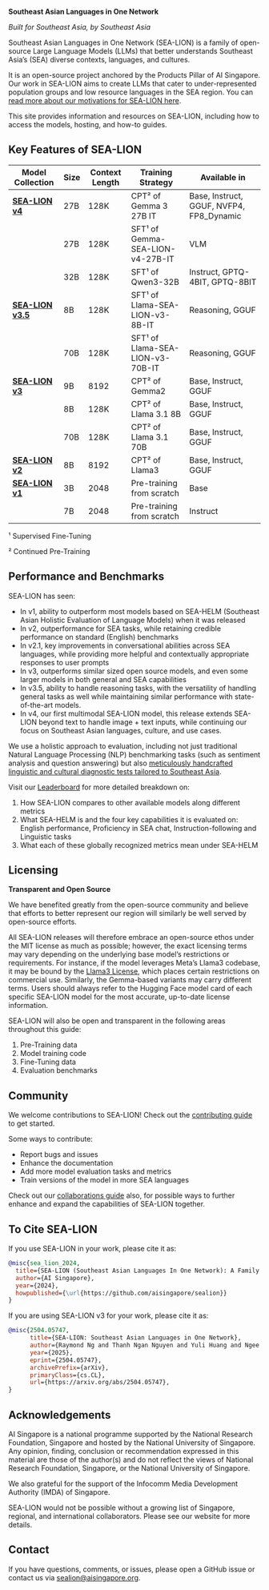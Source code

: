 **Southeast Asian Languages in One Network**

_Built for Southeast Asia, by Southeast Asia_

Southeast Asian Languages in One Network (SEA-LION) is a family of open-source Large Language Models (LLMs) that better understands Southeast Asia’s (SEA) diverse contexts, languages, and cultures.

It is an open-source project anchored by the Products Pillar of AI Singapore. Our work in SEA-LION aims to create LLMs that cater to under-represented population groups and low resource languages in the SEA region. You can [read more about our motivations for SEA-LION here](/overview/why_sea-lion.md).

This site provides information and resources on SEA-LION, including how to access the models, hosting, and how-to guides.

## Key Features of SEA-LION

| Model Collection | Size | Context Length | Training Strategy          | Available in            |
|------------------|------|----------------|----------------------------|-------------------------|
| **[SEA-LION v4](/models/sea-lion-v4/sea-lion-v4.md)** | 27B   | 128K           | CPT² of Gemma 3 27B IT | Base, Instruct, GGUF, NVFP4, FP8_Dynamic    |
|                  | 27B  | 128K           | SFT¹ of Gemma-SEA-LION-v4-27B-IT | VLM    |
|                  | 32B  | 128K           | SFT¹ of Qwen3-32B | Instruct, GPTQ-4BIT, GPTQ-8BIT    |
| **[SEA-LION v3.5](/models/sea-lion-v3.5/sea-lion-v3.5.md)** | 8B   | 128K           | SFT¹ of Llama-SEA-LION-v3-8B-IT | Reasoning, GGUF    |
|                  | 70B  | 128K           | SFT¹ of Llama-SEA-LION-v3-70B-IT | Reasoning, GGUF    |
| **[SEA-LION v3](/models/sea-lion-v3/sea-lion-v3.md)**  | 9B   | 8192           | CPT² of Gemma2            | Base, Instruct, GGUF    |
|                  | 8B   | 128K           | CPT² of Llama 3.1 8B       | Base, Instruct, GGUF    |
|                  | 70B  | 128K           | CPT² of Llama 3.1 70B      | Base, Instruct, GGUF    |
| **[SEA-LION v2](/models/sea-lion-v2/sea-lion-v2.md)**  | 8B   | 8192           | CPT² of Llama3             | Base, Instruct, GGUF    |
| **[SEA-LION v1](/models/sea-lion-v1/sea-lion-v1.md)**  | 3B   | 2048           | Pre-training from scratch  | Base                    |
|                  | 7B   | 2048           | Pre-training from scratch  | Instruct                |

¹ Supervised Fine-Tuning

² Continued Pre-Training


## Performance and Benchmarks

SEA-LION has seen:

* In v1, ability to outperform most models based on SEA-HELM (Southeast Asian Holistic Evaluation of Language Models) when it was released
* In v2, outperformance for SEA tasks, while retaining credible performance on standard (English) benchmarks
* In v2.1, key improvements in conversational abilities across SEA languages, while providing more helpful and contextually appropriate responses to user prompts
* In v3, outperforms similar sized open source models, and even some larger models in both general and SEA capabilities
* In v3.5, ability to handle reasoning tasks, with the versatility of handling general tasks as well while maintaining similar performance with state-of-the-art models.
* In v4, our first multimodal SEA-LION model, this release extends SEA-LION beyond text to handle image + text inputs, while continuing our focus on Southeast Asian languages, culture, and use cases. 

We use a holistic approach to evaluation, including not just traditional Natural Language Processing (NLP) benchmarking tasks (such as sentiment analysis and question answering) but also [meticulously handcrafted linguistic and cultural diagnostic tests tailored to Southeast Asia](https://arxiv.org/abs/2309.06085v2).

Visit our [Leaderboard](https://leaderboard.sea-lion.ai/) for more detailed breakdown on:

1. How SEA-LION compares to other available models along different metrics
2. What SEA-HELM is and the four key capabilities it is evaluated on: English performance, Proficiency in SEA chat, Instruction-following and Linguistic tasks
3. What each of these globally recognized metrics mean under SEA-HELM

## Licensing

**Transparent and Open Source**

We have benefited greatly from the open-source community and believe that efforts to better represent our region will similarly be well served by open-source efforts.

All SEA-LION releases will therefore embrace an open-source ethos under the MIT license as much as possible; however, the exact licensing terms may vary depending on the underlying base model’s restrictions or requirements. For instance, if the model leverages Meta’s Llama3 codebase, it may be bound by the [Llama3 License](https://huggingface.co/meta-llama/Meta-Llama-3-8B/blob/main/LICENSE), which places certain restrictions on commercial use. Similarly, the Gemma-based variants may carry different terms. Users should always refer to the Hugging Face model card of each specific SEA-LION model for the most accurate, up-to-date license information.

SEA-LION will also be open and transparent in the following areas throughout this guide:

1. Pre-Training data
2. Model training code
3. Fine-Tuning data
4. Evaluation benchmarks

## Community

We welcome contributions to SEA-LION! Check out the [contributing guide](overview/contributions.md) to get started.

Some ways to contribute:

* Report bugs and issues
* Enhance the documentation
* Add more model evaluation tasks and metrics
* Train versions of the model in more SEA languages

Check out our [collaborations guide](overview/contributions.md) also, for possible ways to further enhance and expand the capabilities of SEA-LION together.

## To Cite SEA-LION

If you use SEA-LION in your work, please cite it as:

```bibtex
@misc{sea_lion_2024,
  title={SEA-LION (Southeast Asian Languages In One Network): A Family of Large Language Models for Southeast Asia},
  author={AI Singapore},
  year={2024},
  howpublished={\url{https://github.com/aisingapore/sealion}}
}
```

If you are using SEA-LION v3 for your work, please cite it as:

```bibtex
@misc{2504.05747,
      title={SEA-LION: Southeast Asian Languages in One Network},
      author={Raymond Ng and Thanh Ngan Nguyen and Yuli Huang and Ngee Chia Tai and Wai Yi Leong and Wei Qi Leong and Xianbin Yong and Jian Gang Ngui and Yosephine Susanto and Nicholas Cheng and Hamsawardhini Rengarajan and Peerat Limkonchotiwat and Adithya Venkatadri Hulagadri and Kok Wai Teng and Yeo Yeow Tong and Bryan Siow and Wei Yi Teo and Wayne Lau and Choon Meng Tan and Brandon Ong and Zhi Hao Ong and Jann Railey Montalan and Adwin Chan and Sajeban Antonyrex and Ren Lee and Esther Choa and David Ong Tat-Wee and Bing Jie Darius Liu and William Chandra Tjhi and Erik Cambria and Leslie Teo},
      year={2025},
      eprint={2504.05747},
      archivePrefix={arXiv},
      primaryClass={cs.CL},
      url={https://arxiv.org/abs/2504.05747},
}
```

## Acknowledgements

AI Singapore is a national programme supported by the National Research Foundation, Singapore and hosted by the National University of Singapore. Any opinion, finding, conclusion or recommendation expressed in this material are those of the author(s) and do not reflect the views of National Research Foundation, Singapore, or the National University of Singapore.

We also grateful for the support of the Infocomm Media Development Authority (IMDA) of Singapore.

SEA-LION would not be possible without a growing list of Singapore, regional, and international collaborators. Please see our website for more details.

## Contact

If you have questions, comments, or issues, please open a GitHub issue or contact us via  [sealion@aisingapore.org](mailto:sealion@aisingapore.org).
